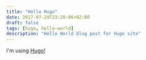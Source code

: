 ```yaml
---
title: "Hello Hugo"
date: 2017-07-29T23:20:06+02:00
draft: false
tags: [hugo, hello-world]
description: "Hello World blog post for Hugo site"
---
```


I'm using [Hugo!](http://gohugo.io)
